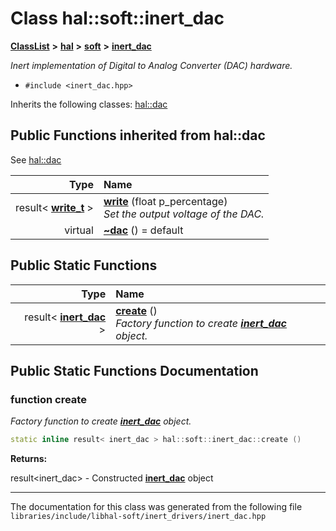 

# Class hal::soft::inert\_dac



[**ClassList**](annotated.md) **>** [**hal**](namespacehal.md) **>** [**soft**](namespacehal_1_1soft.md) **>** [**inert\_dac**](classhal_1_1soft_1_1inert__dac.md)



_Inert implementation of Digital to Analog Converter (DAC) hardware._ 

* `#include <inert_dac.hpp>`



Inherits the following classes: [hal::dac](classhal_1_1dac.md)
























































## Public Functions inherited from hal::dac

See [hal::dac](classhal_1_1dac.md)

| Type | Name |
| ---: | :--- |
|  result&lt; [**write\_t**](structhal_1_1dac_1_1write__t.md) &gt; | [**write**](#function-write) (float p\_percentage) <br>_Set the output voltage of the DAC._  |
| virtual  | [**~dac**](#function-dac) () = default<br> |


## Public Static Functions

| Type | Name |
| ---: | :--- |
|  result&lt; [**inert\_dac**](classhal_1_1soft_1_1inert__dac.md) &gt; | [**create**](#function-create) () <br>_Factory function to create_ [_**inert\_dac**_](classhal_1_1soft_1_1inert__dac.md) _object._ |




















































## Public Static Functions Documentation




### function create 

_Factory function to create_ [_**inert\_dac**_](classhal_1_1soft_1_1inert__dac.md) _object._
```C++
static inline result< inert_dac > hal::soft::inert_dac::create () 
```





**Returns:**

result&lt;inert\_dac&gt; - Constructed [**inert\_dac**](classhal_1_1soft_1_1inert__dac.md) object 





        

------------------------------
The documentation for this class was generated from the following file `libraries/include/libhal-soft/inert_drivers/inert_dac.hpp`

